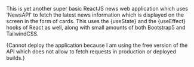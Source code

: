 This is yet another super basic ReactJS news web application which uses 'NewsAPI' to fetch the latest news information which is displayed on the screen in the form of cards. This uses the {useState} and the {useEffect} hooks of React as well, along with small amounts of both Bootstrap5 and TailwindCSS.


{Cannot deploy the application because I am using the free version of the API which does not allow to fetch requests in production or deployed builds.}

